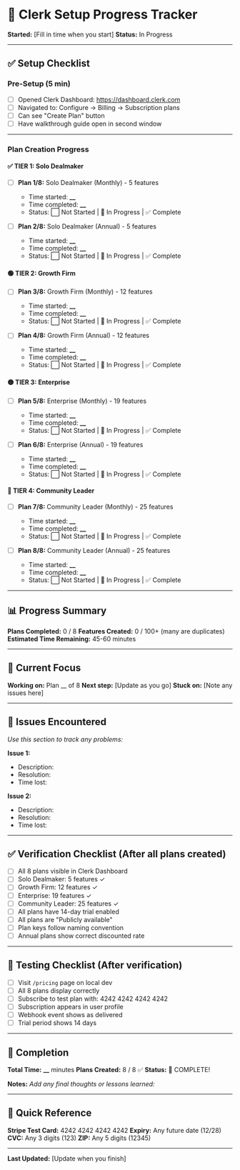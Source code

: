# 🎯 Clerk Setup Progress Tracker

**Started:** [Fill in time when you start]
**Status:** In Progress

---

## ✅ Setup Checklist

### Pre-Setup (5 min)

- [ ] Opened Clerk Dashboard: https://dashboard.clerk.com
- [ ] Navigated to: Configure → Billing → Subscription plans
- [ ] Can see "Create Plan" button
- [ ] Have walkthrough guide open in second window

---

### Plan Creation Progress

#### ✅ TIER 1: Solo Dealmaker

- [ ] **Plan 1/8:** Solo Dealmaker (Monthly) - 5 features
  - Time started: **\_\_**
  - Time completed: **\_\_**
  - Status: ⬜ Not Started | 🔄 In Progress | ✅ Complete

- [ ] **Plan 2/8:** Solo Dealmaker (Annual) - 5 features
  - Time started: **\_\_**
  - Time completed: **\_\_**
  - Status: ⬜ Not Started | 🔄 In Progress | ✅ Complete

#### 🟢 TIER 2: Growth Firm

- [ ] **Plan 3/8:** Growth Firm (Monthly) - 12 features
  - Time started: **\_\_**
  - Time completed: **\_\_**
  - Status: ⬜ Not Started | 🔄 In Progress | ✅ Complete

- [ ] **Plan 4/8:** Growth Firm (Annual) - 12 features
  - Time started: **\_\_**
  - Time completed: **\_\_**
  - Status: ⬜ Not Started | 🔄 In Progress | ✅ Complete

#### 🟡 TIER 3: Enterprise

- [ ] **Plan 5/8:** Enterprise (Monthly) - 19 features
  - Time started: **\_\_**
  - Time completed: **\_\_**
  - Status: ⬜ Not Started | 🔄 In Progress | ✅ Complete

- [ ] **Plan 6/8:** Enterprise (Annual) - 19 features
  - Time started: **\_\_**
  - Time completed: **\_\_**
  - Status: ⬜ Not Started | 🔄 In Progress | ✅ Complete

#### 🔴 TIER 4: Community Leader

- [ ] **Plan 7/8:** Community Leader (Monthly) - 25 features
  - Time started: **\_\_**
  - Time completed: **\_\_**
  - Status: ⬜ Not Started | 🔄 In Progress | ✅ Complete

- [ ] **Plan 8/8:** Community Leader (Annual) - 25 features
  - Time started: **\_\_**
  - Time completed: **\_\_**
  - Status: ⬜ Not Started | 🔄 In Progress | ✅ Complete

---

## 📊 Progress Summary

**Plans Completed:** 0 / 8
**Features Created:** 0 / 100+ (many are duplicates)
**Estimated Time Remaining:** 45-60 minutes

---

## 🎯 Current Focus

**Working on:** Plan \_\_ of 8
**Next step:** [Update as you go]
**Stuck on:** [Note any issues here]

---

## 🚨 Issues Encountered

_Use this section to track any problems:_

**Issue 1:**

- Description:
- Resolution:
- Time lost:

**Issue 2:**

- Description:
- Resolution:
- Time lost:

---

## ✅ Verification Checklist (After all plans created)

- [ ] All 8 plans visible in Clerk Dashboard
- [ ] Solo Dealmaker: 5 features ✓
- [ ] Growth Firm: 12 features ✓
- [ ] Enterprise: 19 features ✓
- [ ] Community Leader: 25 features ✓
- [ ] All plans have 14-day trial enabled
- [ ] All plans are "Publicly available"
- [ ] Plan keys follow naming convention
- [ ] Annual plans show correct discounted rate

---

## 🧪 Testing Checklist (After verification)

- [ ] Visit `/pricing` page on local dev
- [ ] All 8 plans display correctly
- [ ] Subscribe to test plan with: 4242 4242 4242 4242
- [ ] Subscription appears in user profile
- [ ] Webhook event shows as delivered
- [ ] Trial period shows 14 days

---

## 🎉 Completion

**Total Time:** **\_\_** minutes
**Plans Created:** 8 / 8 ✅
**Status:** 🎊 COMPLETE!

**Notes:**
_Add any final thoughts or lessons learned:_

---

## 📝 Quick Reference

**Stripe Test Card:** 4242 4242 4242 4242
**Expiry:** Any future date (12/28)
**CVC:** Any 3 digits (123)
**ZIP:** Any 5 digits (12345)

---

**Last Updated:** [Update when you finish]
